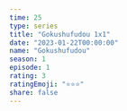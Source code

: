 ```yaml
---
time: 25
type: series
title: "Gokushufudou 1x1"
date: "2023-01-22T00:00:00"
name: "Gokushufudou"
season: 1
episode: 1
rating: 3
ratingEmoji: "⭐️⭐️⭐️"
share: false
---
```

